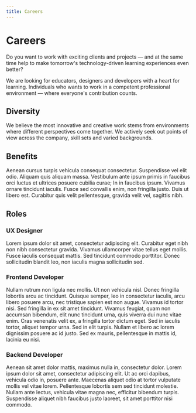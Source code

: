 ```yaml
---
title: Careers
---
```


# Careers

Do you want to work with exciting clients and projects &mdash; and at the same time help to make tomorrow's technology-driven learning experiences even better?

We are looking for educators, designers and developers with a heart for learning. Individuals who wants to work in a competent professional environment &mdash; where everyone's contribution counts.

## Diversity

We believe the most innovative and creative work stems from environments where different perspectives come together. We actively seek out points of view across the company, skill sets and varied backgrounds.

## Benefits

Aenean cursus turpis vehicula consequat consectetur. Suspendisse vel elit odio. Aliquam quis aliquam massa. Vestibulum ante ipsum primis in faucibus orci luctus et ultrices posuere cubilia curae; In in faucibus ipsum. Vivamus ornare tincidunt iaculis. Fusce sed convallis enim, non fringilla justo. Duis ut libero est. Curabitur quis velit pellentesque, gravida velit vel, sagittis nibh.

## Roles

### UX Designer

Lorem ipsum dolor sit amet, consectetur adipiscing elit. Curabitur eget nibh non nibh consectetur gravida. Vivamus ullamcorper vitae tellus eget mollis. Fusce iaculis consequat mattis. Sed tincidunt commodo porttitor. Donec sollicitudin blandit leo, non iaculis magna sollicitudin sed.

### Frontend Developer

Nullam rutrum non ligula nec mollis. Ut non vehicula nisl. Donec fringilla lobortis arcu ac tincidunt. Quisque semper, leo in consectetur iaculis, arcu libero posuere arcu, nec tristique sapien est non augue. Vivamus id tortor nisi. Sed fringilla in ex sit amet tincidunt. Vivamus feugiat, quam non accumsan bibendum, elit nunc tincidunt urna, quis viverra dui nunc vitae enim. Cras venenatis velit ex, a fringilla tortor dictum eget. Sed in iaculis tortor, aliquet tempor urna. Sed in elit turpis. Nullam et libero ac lorem dignissim posuere ac id justo. Sed ex mauris, pellentesque in mattis id, lacinia eu nisi.

### Backend Developer

Aenean sit amet dolor mattis, maximus nulla in, consectetur dolor. Lorem ipsum dolor sit amet, consectetur adipiscing elit. Ut ac orci dapibus, vehicula odio in, posuere ante. Maecenas aliquet odio at tortor vulputate mollis vel vitae lorem. Pellentesque lobortis sem sed tincidunt molestie. Nullam ante lectus, vehicula vitae magna nec, efficitur bibendum turpis. Suspendisse aliquet nibh faucibus justo laoreet, sit amet porttitor nisi commodo.